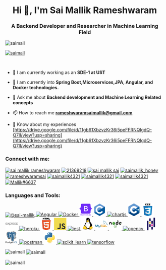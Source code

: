 <h1 align="center">Hi 👋, I'm Sai Mallik Rameshwaram</h1>
<h3 align="center">A Backend Developer and Researcher in Machine Learning Field</h3>

<p align="left"> <img src="https://komarev.com/ghpvc/?username=saimall&label=Profile%20views&color=0e75b6&style=flat" alt="saimall" /> </p>

<p align="left"> <a href="https://github.com/ryo-ma/github-profile-trophy"><img src="https://github-profile-trophy.vercel.app/?username=saimall" alt="saimall" /></a> </p>

<p align="left"> <a href="https://twitter.com/" target="blank"><img src="https://img.shields.io/twitter/follow/?logo=twitter&style=for-the-badge" alt="" /></a> </p>

- 🔭 I am currently working as an **SDE-1 at UST** 

- 🌱 I am currently into **Spring Boot,Microservices,JPA, Angular, and Docker technologies.**

- 💬 Ask me about **Backend development and Machine Learning Related concepts**

- 📫 How to reach me **rameshwaramsaimallik@gmail.com**

- 📄 Know about my experiences [https://drive.google.com/file/d/11gb61XbzvzKr36i5peFFRNQlgdQ-Q7lI/view?usp=sharing](https://drive.google.com/file/d/11gb61XbzvzKr36i5peFFRNQlgdQ-Q7lI/view?usp=sharing)

<h3 align="left">Connect with me:</h3>
<p align="left">

<a href="https://linkedin.com/in/sai mallik rameshwaram" target="blank"><img align="center" src="https://raw.githubusercontent.com/rahuldkjain/github-profile-readme-generator/master/src/images/icons/Social/linked-in-alt.svg" alt="sai mallik rameshwaram" height="30" width="40" /></a>
<a href="https://stackoverflow.com/users/21368218" target="blank"><img align="center" src="https://raw.githubusercontent.com/rahuldkjain/github-profile-readme-generator/master/src/images/icons/Social/stack-overflow.svg" alt="21368218" height="30" width="40" /></a>
<a href="https://fb.com/sai mallik sai" target="blank"><img align="center" src="https://raw.githubusercontent.com/rahuldkjain/github-profile-readme-generator/master/src/images/icons/Social/facebook.svg" alt="sai mallik sai" height="30" width="40" /></a>
<a href="https://instagram.com/saimallik_honey" target="blank"><img align="center" src="https://raw.githubusercontent.com/rahuldkjain/github-profile-readme-generator/master/src/images/icons/Social/instagram.svg" alt="saimallik_honey" height="30" width="40" /></a>
<a href="https://www.codechef.com/users/rameshwaramsai" target="blank"><img align="center" src="https://cdn.jsdelivr.net/npm/simple-icons@3.1.0/icons/codechef.svg" alt="rameshwaramsai" height="30" width="40" /></a>
<a href="https://www.hackerrank.com/saimallik4321" target="blank"><img align="center" src="https://raw.githubusercontent.com/rahuldkjain/github-profile-readme-generator/master/src/images/icons/Social/hackerrank.svg" alt="saimallik4321" height="30" width="40" /></a>
<a href="https://codeforces.com/profile/saimallik4321" target="blank"><img align="center" src="https://raw.githubusercontent.com/rahuldkjain/github-profile-readme-generator/master/src/images/icons/Social/codeforces.svg" alt="saimallik4321" height="30" width="40" /></a>
<a href="https://www.leetcode.com/saimallik4321" target="blank"><img align="center" src="https://raw.githubusercontent.com/rahuldkjain/github-profile-readme-generator/master/src/images/icons/Social/leet-code.svg" alt="saimallik4321" height="30" width="40" /></a>
<a href="https://discord.gg/Mallik#6637" target="blank"><img align="center" src="https://raw.githubusercontent.com/rahuldkjain/github-profile-readme-generator/master/src/images/icons/Social/discord.svg" alt="Mallik#6637" height="30" width="40" /></a>
</p>

<h3 align="left">Languages and Tools:</h3>
<p align="left"><a href="https://spring.io/projects/spring-boot" target="blank"><img align="center" src="https://img.icons8.com/?size=100&id=90519&format=png&color=000000" alt="@sai-mallik" height="30" width="40" /></a><a href="https://angular.dev/" target="_blank" rel="noreferrer"> <img src="https://img.icons8.com/?size=100&id=71257&format=png&color=000000" alt="Angular" width="40" height="40"/><a href="https://www.docker.com/" target="_blank" rel="noreferrer"> <img src="https://img.icons8.com/?size=100&id=22813&format=png&color=000000" alt="Docker" width="40" height="40"/> </a> <a href="https://getbootstrap.com" target="_blank" rel="noreferrer"> <img src="https://raw.githubusercontent.com/devicons/devicon/master/icons/bootstrap/bootstrap-plain-wordmark.svg" alt="bootstrap" width="40" height="40"/> </a> <a href="https://www.cprogramming.com/" target="_blank" rel="noreferrer"> <img src="https://raw.githubusercontent.com/devicons/devicon/master/icons/c/c-original.svg" alt="c" width="40" height="40"/> </a> <a href="https://www.chartjs.org" target="_blank" rel="noreferrer"> <img src="https://www.chartjs.org/media/logo-title.svg" alt="chartjs" width="40" height="40"/> </a> <a href="https://www.w3schools.com/cpp/" target="_blank" rel="noreferrer"> <img src="https://raw.githubusercontent.com/devicons/devicon/master/icons/cplusplus/cplusplus-original.svg" alt="cplusplus" width="40" height="40"/> </a> <a href="https://www.w3schools.com/css/" target="_blank" rel="noreferrer"> <img src="https://raw.githubusercontent.com/devicons/devicon/master/icons/css3/css3-original-wordmark.svg" alt="css3" width="40" height="40"/> </a> <a href="https://expressjs.com" target="_blank" rel="noreferrer"> <img src="https://raw.githubusercontent.com/devicons/devicon/master/icons/express/express-original-wordmark.svg" alt="express" width="40" height="40"/> </a> <a href="https://heroku.com" target="_blank" rel="noreferrer"> <img src="https://www.vectorlogo.zone/logos/heroku/heroku-icon.svg" alt="heroku" width="40" height="40"/> </a> <a href="https://www.w3.org/html/" target="_blank" rel="noreferrer"> <img src="https://raw.githubusercontent.com/devicons/devicon/master/icons/html5/html5-original-wordmark.svg" alt="html5" width="40" height="40"/> </a> <a href="https://developer.mozilla.org/en-US/docs/Web/JavaScript" target="_blank" rel="noreferrer"> <img src="https://raw.githubusercontent.com/devicons/devicon/master/icons/javascript/javascript-original.svg" alt="javascript" width="40" height="40"/> </a> <a href="https://jestjs.io" target="_blank" rel="noreferrer"> <img src="https://www.vectorlogo.zone/logos/jestjsio/jestjsio-icon.svg" alt="jest" width="40" height="40"/> </a> <a href="https://www.linux.org/" target="_blank" rel="noreferrer"> <img src="https://raw.githubusercontent.com/devicons/devicon/master/icons/linux/linux-original.svg" alt="linux" width="40" height="40"/> </a> <a href="https://www.mysql.com/" target="_blank" rel="noreferrer"> <img src="https://raw.githubusercontent.com/devicons/devicon/master/icons/mysql/mysql-original-wordmark.svg" alt="mysql" width="40" height="40"/> </a> <a href="https://nodejs.org" target="_blank" rel="noreferrer"> <img src="https://raw.githubusercontent.com/devicons/devicon/master/icons/nodejs/nodejs-original-wordmark.svg" alt="nodejs" width="40" height="40"/> </a> <a href="https://opencv.org/" target="_blank" rel="noreferrer"> <img src="https://www.vectorlogo.zone/logos/opencv/opencv-icon.svg" alt="opencv" width="40" height="40"/> </a> <a href="https://pandas.pydata.org/" target="_blank" rel="noreferrer"> <img src="https://raw.githubusercontent.com/devicons/devicon/2ae2a900d2f041da66e950e4d48052658d850630/icons/pandas/pandas-original.svg" alt="pandas" width="40" height="40"/> </a> <a href="https://www.postgresql.org" target="_blank" rel="noreferrer"> <img src="https://raw.githubusercontent.com/devicons/devicon/master/icons/postgresql/postgresql-original-wordmark.svg" alt="postgresql" width="40" height="40"/> </a> <a href="https://postman.com" target="_blank" rel="noreferrer"> <img src="https://www.vectorlogo.zone/logos/getpostman/getpostman-icon.svg" alt="postman" width="40" height="40"/> </a> <a href="https://www.python.org" target="_blank" rel="noreferrer"> <img src="https://raw.githubusercontent.com/devicons/devicon/master/icons/python/python-original.svg" alt="python" width="40" height="40"/> </a> <a href="https://scikit-learn.org/" target="_blank" rel="noreferrer"> <img src="https://upload.wikimedia.org/wikipedia/commons/0/05/Scikit_learn_logo_small.svg" alt="scikit_learn" width="40" height="40"/> </a> <a href="https://www.tensorflow.org" target="_blank" rel="noreferrer"> <img src="https://www.vectorlogo.zone/logos/tensorflow/tensorflow-icon.svg" alt="tensorflow" width="40" height="40"/> </a> </p>

<p><img align="left" src="https://github-readme-stats.vercel.app/api/top-langs?username=saimall&show_icons=true&locale=en&layout=compact" alt="saimall" /></p>

<p>&nbsp;<img align="center" src="https://github-readme-stats.vercel.app/api?username=saimall&show_icons=true&locale=en" alt="saimall" /></p>

<p><img align="center" src="https://github-readme-streak-stats.herokuapp.com/?user=saimall&" alt="saimall" /></p>
